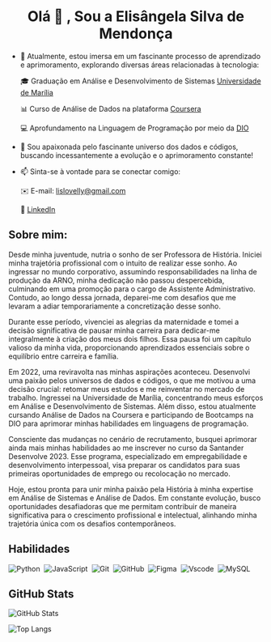 <h1 align="center">Olá 👋 , Sou a Elisângela Silva de Mendonça</h1>

- 📖 Atualmente, estou imersa em um fascinante processo de aprendizado e aprimoramento, explorando diversas áreas relacionadas à tecnologia:
  
    🎓 Graduação em Análise e Desenvolvimento de Sistemas [Universidade de Marília](https://www.unimar.br/)
 
    📊 Curso de Análise de Dados na plataforma [Coursera](https://www.coursera.org/)
 
    💻 Aprofundamento na Linguagem de Programação por meio da [DIO](https://www.dio.me/)

- 💞️ Sou apaixonada pelo fascinante universo dos dados e códigos, buscando incessantemente a evolução e o aprimoramento constante!


- 📫 Sinta-se à vontade para se conectar comigo:
  
  ✉️ E-mail: lislovelly@gmail.com
  
  🔗 [LinkedIn](https://www.linkedin.com/in/elisangelasilvademendonca)
 
## Sobre mim:

Desde minha juventude, nutria o sonho de ser Professora de História. Iniciei minha trajetória profissional com o intuito de realizar esse sonho. Ao ingressar no mundo corporativo, assumindo responsabilidades na linha de produção da ARNO, minha dedicação não passou despercebida, culminando em uma promoção para o cargo de Assistente Administrativo. Contudo, ao longo dessa jornada, deparei-me com desafios que me levaram a adiar temporariamente a concretização desse sonho.

Durante esse período, vivenciei as alegrias da maternidade e tomei a decisão significativa de pausar minha carreira para dedicar-me integralmente à criação dos meus dois filhos. Essa pausa foi um capítulo valioso da minha vida, proporcionando aprendizados essenciais sobre o equilíbrio entre carreira e família.

Em 2022, uma reviravolta nas minhas aspirações aconteceu. Desenvolvi uma paixão pelos universos de dados e códigos, o que me motivou a uma decisão crucial: retomar meus estudos e me reinventar no mercado de trabalho. Ingressei na Universidade de Marília, concentrando meus esforços em Análise e Desenvolvimento de Sistemas. Além disso, estou atualmente cursando Análise de Dados na Coursera e participando de Bootcamps na DIO para aprimorar minhas habilidades em linguagens de programação.

Consciente das mudanças no cenário de recrutamento, busquei aprimorar ainda mais minhas habilidades ao me inscrever no curso da Santander Desenvolve 2023. Esse programa, especializado em empregabilidade e desenvolvimento interpessoal, visa preparar os candidatos para suas primeiras oportunidades de emprego ou recolocação no mercado.

Hoje, estou pronta para unir minha paixão pela História à minha expertise em Análise de Sistemas e Análise de Dados. Em constante evolução, busco oportunidades desafiadoras que me permitam contribuir de maneira significativa para o crescimento profissional e intelectual, alinhando minha trajetória única com os desafios contemporâneos.

## Habilidades

![Python](https://img.shields.io/badge/Python-14354C?style=for-the-badge&logo=python&logoColor=white)&nbsp;
![JavaScript](https://img.shields.io/badge/JavaScript-F7DF1E?style=for-the-badge&logo=javascript&logoColor=black)&nbsp;
![Git](https://img.shields.io/badge/GIT-E44C30?style=for-the-badge&logo=git&logoColor=white)&nbsp;
![GitHub](https://img.shields.io/badge/GitHub-100000?style=for-the-badge&logo=github&logoColor=white)&nbsp;
![Figma](https://img.shields.io/badge/Figma-696969?style=for-the-badge&logo=figma&logoColor=figma)&nbsp;
![Vscode](https://img.shields.io/badge/Vscode-007ACC?style=for-the-badge&logo=visual-studio-code&logoColor=white)&nbsp;
![MySQL](https://img.shields.io/badge/MySQL-00000F?style=for-the-badge&logo=mysql&logoColor=white)&nbsp;

## GitHub Stats

![GitHub Stats](https://github-readme-stats.vercel.app/api?username=lislovelly&theme=transparent&bg_color=000&border_color=30A3DC&show_icons=true&icon_color=30A3DC&title_color=E94D5F&text_color=FFF)

![Top Langs](https://github-readme-stats-git-masterrstaa-rickstaa.vercel.app/api/top-langs/?username=lislovelly&layout=compact&bg_color=000&border_color=30A3DC&title_color=E94D5F&text_color=FFF)









<!---
lislovelly/lislovelly is a ✨ special ✨ repository because its `README.md` (this file) appears on your GitHub profile.
You can click the Preview link to take a look at your changes.
--->
